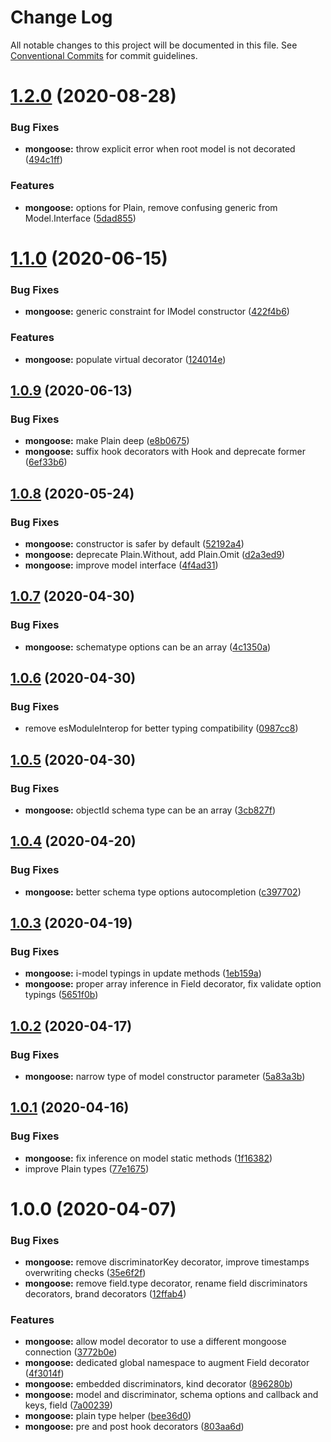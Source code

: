 # Change Log

All notable changes to this project will be documented in this file.
See [Conventional Commits](https://conventionalcommits.org) for commit guidelines.

# [1.2.0](https://github.com/jeremyben/reflet/tree/master/mongoose/compare/@reflet/mongoose@1.1.0...@reflet/mongoose@1.2.0) (2020-08-28)


### Bug Fixes

* **mongoose:** throw explicit error when root model is not decorated ([494c1ff](https://github.com/jeremyben/reflet/tree/master/mongoose/commit/494c1ff))


### Features

* **mongoose:** options for Plain, remove confusing generic from Model.Interface ([5dad855](https://github.com/jeremyben/reflet/tree/master/mongoose/commit/5dad855))





# [1.1.0](https://github.com/jeremyben/reflet/tree/master/mongoose/compare/@reflet/mongoose@1.0.9...@reflet/mongoose@1.1.0) (2020-06-15)


### Bug Fixes

* **mongoose:** generic constraint for IModel constructor ([422f4b6](https://github.com/jeremyben/reflet/tree/master/mongoose/commit/422f4b6))


### Features

* **mongoose:** populate virtual decorator ([124014e](https://github.com/jeremyben/reflet/tree/master/mongoose/commit/124014e))





## [1.0.9](https://github.com/jeremyben/reflet/tree/master/mongoose/compare/@reflet/mongoose@1.0.8...@reflet/mongoose@1.0.9) (2020-06-13)


### Bug Fixes

* **mongoose:** make Plain deep ([e8b0675](https://github.com/jeremyben/reflet/tree/master/mongoose/commit/e8b0675))
* **mongoose:** suffix hook decorators with Hook and deprecate former ([6ef33b6](https://github.com/jeremyben/reflet/tree/master/mongoose/commit/6ef33b6))





## [1.0.8](https://github.com/jeremyben/reflet/tree/master/mongoose/compare/@reflet/mongoose@1.0.7...@reflet/mongoose@1.0.8) (2020-05-24)


### Bug Fixes

* **mongoose:** constructor is safer by default ([52192a4](https://github.com/jeremyben/reflet/tree/master/mongoose/commit/52192a4))
* **mongoose:** deprecate Plain.Without, add Plain.Omit ([d2a3ed9](https://github.com/jeremyben/reflet/tree/master/mongoose/commit/d2a3ed9))
* **mongoose:** improve model interface ([4f4ad31](https://github.com/jeremyben/reflet/tree/master/mongoose/commit/4f4ad31))





## [1.0.7](https://github.com/jeremyben/reflet/tree/master/mongoose/compare/@reflet/mongoose@1.0.6...@reflet/mongoose@1.0.7) (2020-04-30)


### Bug Fixes

* **mongoose:** schematype options can be an array ([4c1350a](https://github.com/jeremyben/reflet/tree/master/mongoose/commit/4c1350a))





## [1.0.6](https://github.com/jeremyben/reflet/tree/master/mongoose/compare/@reflet/mongoose@1.0.5...@reflet/mongoose@1.0.6) (2020-04-30)


### Bug Fixes

* remove esModuleInterop for better typing compatibility ([0987cc8](https://github.com/jeremyben/reflet/tree/master/mongoose/commit/0987cc8))





## [1.0.5](https://github.com/jeremyben/reflet/tree/master/mongoose/compare/@reflet/mongoose@1.0.4...@reflet/mongoose@1.0.5) (2020-04-30)


### Bug Fixes

* **mongoose:** objectId schema type can be an array ([3cb827f](https://github.com/jeremyben/reflet/tree/master/mongoose/commit/3cb827f))





## [1.0.4](https://github.com/jeremyben/reflet/tree/master/mongoose/compare/@reflet/mongoose@1.0.3...@reflet/mongoose@1.0.4) (2020-04-20)


### Bug Fixes

* **mongoose:** better schema type options autocompletion ([c397702](https://github.com/jeremyben/reflet/tree/master/mongoose/commit/c397702))





## [1.0.3](https://github.com/jeremyben/reflet/tree/master/mongoose/compare/@reflet/mongoose@1.0.2...@reflet/mongoose@1.0.3) (2020-04-19)


### Bug Fixes

* **mongoose:** i-model typings in update methods ([1eb159a](https://github.com/jeremyben/reflet/tree/master/mongoose/commit/1eb159a))
* **mongoose:** proper array inference in Field decorator, fix validate option typings ([5651f0b](https://github.com/jeremyben/reflet/tree/master/mongoose/commit/5651f0b))





## [1.0.2](https://github.com/jeremyben/reflet/tree/master/mongoose/compare/@reflet/mongoose@1.0.1...@reflet/mongoose@1.0.2) (2020-04-17)


### Bug Fixes

* **mongoose:** narrow type of model constructor parameter ([5a83a3b](https://github.com/jeremyben/reflet/tree/master/mongoose/commit/5a83a3b))





## [1.0.1](https://github.com/jeremyben/reflet/tree/master/mongoose/compare/@reflet/mongoose@1.0.0...@reflet/mongoose@1.0.1) (2020-04-16)


### Bug Fixes

* **mongoose:** fix inference on model static methods ([1f16382](https://github.com/jeremyben/reflet/tree/master/mongoose/commit/1f16382))
* improve Plain types ([77e1675](https://github.com/jeremyben/reflet/tree/master/mongoose/commit/77e1675))





# 1.0.0 (2020-04-07)


### Bug Fixes

* **mongoose:** remove discriminatorKey decorator, improve timestamps overwriting checks ([35e6f2f](https://github.com/jeremyben/reflet/tree/master/mongoose/commit/35e6f2f))
* **mongoose:** remove field.type decorator, rename field discriminators decorators, brand decorators ([12ffab4](https://github.com/jeremyben/reflet/tree/master/mongoose/commit/12ffab4))


### Features

* **mongoose:** allow model decorator to use a different mongoose connection ([3772b0e](https://github.com/jeremyben/reflet/tree/master/mongoose/commit/3772b0e))
* **mongoose:** dedicated global namespace to augment Field decorator ([4f3014f](https://github.com/jeremyben/reflet/tree/master/mongoose/commit/4f3014f))
* **mongoose:** embedded discriminators, kind decorator ([896280b](https://github.com/jeremyben/reflet/tree/master/mongoose/commit/896280b))
* **mongoose:** model and discriminator, schema options and callback and keys, field ([7a00239](https://github.com/jeremyben/reflet/tree/master/mongoose/commit/7a00239))
* **mongoose:** plain type helper ([bee36d0](https://github.com/jeremyben/reflet/tree/master/mongoose/commit/bee36d0))
* **mongoose:** pre and post hook decorators ([803aa6d](https://github.com/jeremyben/reflet/tree/master/mongoose/commit/803aa6d))

